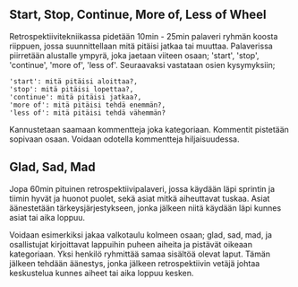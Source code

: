 ## Start, Stop, Continue, More of, Less of Wheel

Retrospektiivitekniikassa pidetään 10min - 25min palaveri ryhmän koosta riippuen, jossa suunnittellaan mitä pitäisi jatkaa tai muuttaa. Palaverissa piirretään alustalle ympyrä, joka jaetaan viiteen osaan; 'start', 'stop', 'continue', 'more of', 'less of'. 
Seuraavaksi vastataan osien kysymyksiin; 
```
'start': mitä pitäisi aloittaa?,
'stop': mitä pitäisi lopettaa?,
'continue': mitä pitäisi jatkaa?,
'more of': mitä pitäisi tehdä enemmän?,
'less of': mitä pitäisi tehdä vähemmän?
```
Kannustetaan saamaan kommentteja joka kategoriaan. Kommentit pistetään sopivaan osaan. Voidaan odotella kommentteja hiljaisuudessa.

## Glad, Sad, Mad

Jopa 60min pituinen retrospektiivipalaveri, jossa käydään läpi sprintin ja tiimin hyvät ja huonot puolet, sekä asiat mitkä aiheuttavat tuskaa. Asiat äänestetään tärkeysjärjestykseen, jonka jälkeen niitä käydään läpi kunnes asiat tai aika loppuu. 

Voidaan esimerkiksi jakaa valkotaulu kolmeen osaan; glad, sad, mad, ja osallistujat kirjoittavat lappuihin puheen aiheita ja pistävät oikeaan kategoriaan. Yksi henkilö ryhmittää samaa sisältöä olevat laput. Tämän jälkeen tehdään äänestys, jonka jälkeen retrospektiivin vetäjä johtaa keskustelua kunnes aiheet tai aika loppuu kesken.